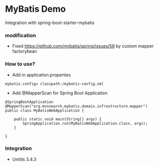 MyBatis Demo
============================================
Integration with spring-boot-starter-mybatis

### modification

* Fixed https://github.com/mybatis/spring/issues/58 by custom mapper factorybean


### How to use?

*  Add in application.properties

```properties
mybatis.config= classpath:/mybatis-config.xml

```
* Add @MapperScan for Spring Boot Application

```
@SpringBootApplication
@MapperScan("org.mvnsearch.mybatis.domain.infrastructure.mapper")
public class MyBatisWebApplication {

    public static void main(String[] args) {
        SpringApplication.run(MyBatisWebApplication.class, args);
    }

}
```

### Integration

* Unitils 3.4.3